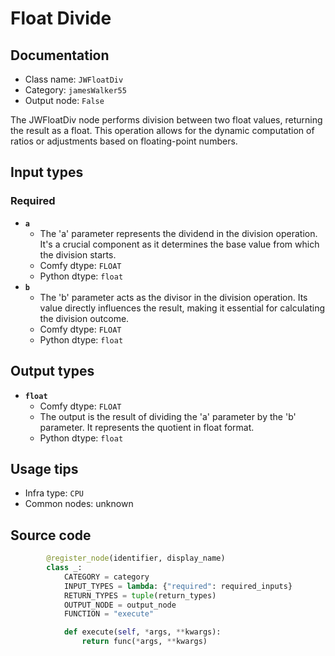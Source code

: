 # Float Divide
## Documentation
- Class name: `JWFloatDiv`
- Category: `jamesWalker55`
- Output node: `False`

The JWFloatDiv node performs division between two float values, returning the result as a float. This operation allows for the dynamic computation of ratios or adjustments based on floating-point numbers.
## Input types
### Required
- **`a`**
    - The 'a' parameter represents the dividend in the division operation. It's a crucial component as it determines the base value from which the division starts.
    - Comfy dtype: `FLOAT`
    - Python dtype: `float`
- **`b`**
    - The 'b' parameter acts as the divisor in the division operation. Its value directly influences the result, making it essential for calculating the division outcome.
    - Comfy dtype: `FLOAT`
    - Python dtype: `float`
## Output types
- **`float`**
    - Comfy dtype: `FLOAT`
    - The output is the result of dividing the 'a' parameter by the 'b' parameter. It represents the quotient in float format.
    - Python dtype: `float`
## Usage tips
- Infra type: `CPU`
- Common nodes: unknown


## Source code
```python
        @register_node(identifier, display_name)
        class _:
            CATEGORY = category
            INPUT_TYPES = lambda: {"required": required_inputs}
            RETURN_TYPES = tuple(return_types)
            OUTPUT_NODE = output_node
            FUNCTION = "execute"

            def execute(self, *args, **kwargs):
                return func(*args, **kwargs)

```
